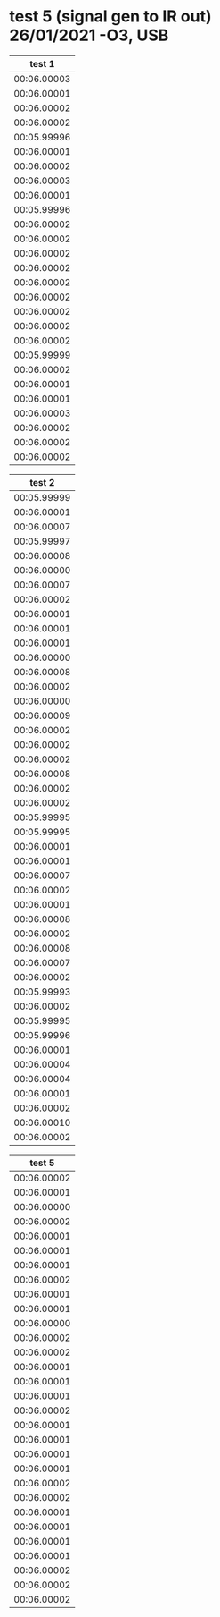 # test 5 (signal gen to IR out) 26/01/2021 -O3, USB

| test 1      |
| ----------- |
| 00:06.00003 |
| 00:06.00001 |
| 00:06.00002 |
| 00:06.00002 |
| 00:05.99996 |
| 00:06.00001 |
| 00:06.00002 |
| 00:06.00003 |
| 00:06.00001 |
| 00:05.99996 |
| 00:06.00002 |
| 00:06.00002 |
| 00:06.00002 |
| 00:06.00002 |
| 00:06.00002 |
| 00:06.00002 |
| 00:06.00002 |
| 00:06.00002 |
| 00:06.00002 |
| 00:05.99999 |
| 00:06.00002 |
| 00:06.00001 |
| 00:06.00001 |
| 00:06.00003 |
| 00:06.00002 |
| 00:06.00002 |
| 00:06.00002 |

| test 2      |
| ----------- |
| 00:05.99999 |
| 00:06.00001 |
| 00:06.00007 |
| 00:05.99997 |
| 00:06.00008 |
| 00:06.00000 |
| 00:06.00007 |
| 00:06.00002 |
| 00:06.00001 |
| 00:06.00001 |
| 00:06.00001 |
| 00:06.00000 |
| 00:06.00008 |
| 00:06.00002 |
| 00:06.00000 |
| 00:06.00009 |
| 00:06.00002 |
| 00:06.00002 |
| 00:06.00002 |
| 00:06.00008 |
| 00:06.00002 |
| 00:06.00002 |
| 00:05.99995 |
| 00:05.99995 |
| 00:06.00001 |
| 00:06.00001 |
| 00:06.00007 |
| 00:06.00002 |
| 00:06.00001 |
| 00:06.00008 |
| 00:06.00002 |
| 00:06.00008 |
| 00:06.00007 |
| 00:06.00002 |
| 00:05.99993 |
| 00:06.00002 |
| 00:05.99995 |
| 00:05.99996 |
| 00:06.00001 |
| 00:06.00004 |
| 00:06.00004 |
| 00:06.00001 |
| 00:06.00002 |
| 00:06.00010 |
| 00:06.00002 |

| test 5      |
| ----------- |
| 00:06.00002 |
| 00:06.00001 |
| 00:06.00000 |
| 00:06.00002 |
| 00:06.00001 |
| 00:06.00001 |
| 00:06.00001 |
| 00:06.00002 |
| 00:06.00001 |
| 00:06.00001 |
| 00:06.00000 |
| 00:06.00002 |
| 00:06.00002 |
| 00:06.00001 |
| 00:06.00001 |
| 00:06.00001 |
| 00:06.00002 |
| 00:06.00001 |
| 00:06.00001 |
| 00:06.00001 |
| 00:06.00001 |
| 00:06.00002 |
| 00:06.00002 |
| 00:06.00001 |
| 00:06.00001 |
| 00:06.00001 |
| 00:06.00001 |
| 00:06.00002 |
| 00:06.00002 |
| 00:06.00002 |
















